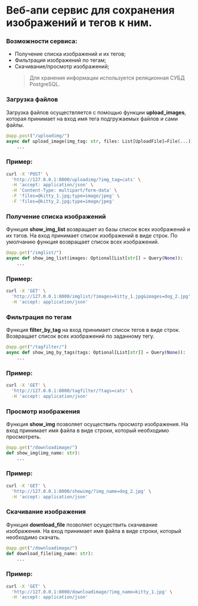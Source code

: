 # Веб-апи сервис для сохранения изображений и тегов к ним.
### Возможности сервиса:
- Получение списка изображений и их тегов;
-  Фильтрация изображений по тегам;
-  Скачивание/просмотр изображений;
	>Для хранения информации используется реляционная СУБД PostgreSQL.

### Загрузка файлов
Загрузка файлов осуществляется с помощью функции **upload_images**, которая принимает на вход имя тега подгружаемых файлов и сами файлы.
```python
@app.post("/uploadimg/")
async def upload_image(img_tag: str, files: List[UploadFile]=File(...)):
	...
```
### Пример:
```sh
curl -X 'POST' \
  'http://127.0.0.1:8000/uploadimg/?img_tag=cats' \
  -H 'accept: application/json' \
  -H 'Content-Type: multipart/form-data' \
  -F 'files=@kitty_1.jpg;type=image/jpeg' \
  -F 'files=@kitty_2.jpg;type=image/jpeg'
```
### Получение списка изображений

Функция **show_img_list** возвращает из базы список всех изображений и их тэгов. На вход принимает список изображений в виде строк. По умолчанию функция возвращает список всех изображений.
```python
@app.get("/imglist/")
async def show_img_list(images: Optional[List[str]] = Query(None)):
	...
```
### Пример:
```sh
curl -X 'GET' \
  'http://127.0.0.1:8000/imglist/?images=kitty_1.jpg&images=dog_2.jpg' \
  -H 'accept: application/json'
```

### Фильтрация по тегам
Функция **filter_by_tag** на вход принимает список тегов в виде строк.  Возвращает список всех изображений по заданному тегу.
```python
@app.get("/tagfilter/")
async def show_img_by_tags(tags: Optional[List[str]] = Query(None)):
	...
```
### Пример:
```sh
curl -X 'GET' \
  'http://127.0.0.1:8000/tagfilter/?tags=cats' \
  -H 'accept: application/json'
```
### Просмотр   изображения
Функция **show_img** позволяет осуществить просмотр изображения. На вход принимает имя файла в виде строки, который необходимо просмотреть.
```python
@app.get("/downloadimage/")
def show_img(img_name: str):
	...
```
### Пример:
```sh
curl -X 'GET' \
  'http://127.0.0.1:8000/showimg/?img_name=dog_2.jpg' \
  -H 'accept: application/json'
```
### Скачивание   изображения
Функция **download_file** позволяет осуществить скачивание изображения. На вход принимает имя файла в виде строки, который необходимо скачать.
```python
@app.get("/downloadimage/")
def download_file(img_name: str):
	...
```
### Пример:
```sh
curl -X 'GET' \
  'http://127.0.0.1:8000/downloadimage/?img_name=kitty_1.jpg' \
  -H 'accept: application/json'
```
